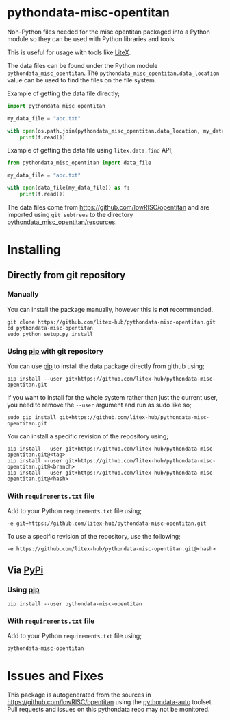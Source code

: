 # pythondata-misc-opentitan

Non-Python  files needed for the misc opentitan packaged
into a Python module so they can be used with Python libraries and tools.

This is useful for usage with tools like
[LiteX](https://github.com/enjoy-digital/litex.git).

The data files can be found under the Python module `pythondata_misc_opentitan`. The
`pythondata_misc_opentitan.data_location` value can be used to find the files on the file
system.

Example of getting the data file directly;
```python
import pythondata_misc_opentitan

my_data_file = "abc.txt"

with open(os.path.join(pythondata_misc_opentitan.data_location, my_data_file)) as f:
    print(f.read())
```

Example of getting the data file using `litex.data.find` API;
```python
from pythondata_misc_opentitan import data_file

my_data_file = "abc.txt"

with open(data_file(my_data_file)) as f:
    print(f.read())
```


The data files come from https://github.com/lowRISC/opentitan
and are imported using `git subtrees` to the directory
[pythondata_misc_opentitan/resources](pythondata_misc_opentitan/resources).



# Installing

## Directly from git repository

### Manually

You can install the package manually, however this is **not** recommended.

```
git clone https://github.com/litex-hub/pythondata-misc-opentitan.git
cd pythondata-misc-opentitan
sudo python setup.py install
```

### Using [pip](https://pip.pypa.io/) with git repository

You can use [pip](https://pip.pypa.io/) to install the data package directly
from github using;

```
pip install --user git+https://github.com/litex-hub/pythondata-misc-opentitan.git
```

If you want to install for the whole system rather than just the current user,
you need to remove the `--user` argument and run as sudo like so;

```
sudo pip install git+https://github.com/litex-hub/pythondata-misc-opentitan.git
```

You can install a specific revision of the repository using;
```
pip install --user git+https://github.com/litex-hub/pythondata-misc-opentitan.git@<tag>
pip install --user git+https://github.com/litex-hub/pythondata-misc-opentitan.git@<branch>
pip install --user git+https://github.com/litex-hub/pythondata-misc-opentitan.git@<hash>
```

### With `requirements.txt` file

Add to your Python `requirements.txt` file using;
```
-e git+https://github.com/litex-hub/pythondata-misc-opentitan.git
```

To use a specific revision of the repository, use the following;
```
-e https://github.com/litex-hub/pythondata-misc-opentitan.git@<hash>
```

## Via [PyPi](https://pypi.org/project/pythondata-misc-opentitan/)

### Using [pip](https://pip.pypa.io/)

```
pip install --user pythondata-misc-opentitan
```

### With `requirements.txt` file

Add to your Python `requirements.txt` file using;
```
pythondata-misc-opentitan
```

# Issues and Fixes

This package is autogenerated from the sources in
<https://github.com/lowRISC/opentitan>
using the [pythondata-auto](https://github.com/litex-hub/pythondata-auto)
toolset. Pull requests and issues on this pythondata repo may not be monitored.
